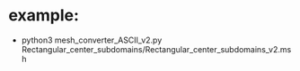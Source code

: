 
# example: 
* python3 mesh_converter_ASCII_v2.py Rectangular_center_subdomains/Rectangular_center_subdomains_v2.msh 
